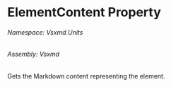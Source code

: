 <a name='P-Vsxmd-Units-BaseUnit-ElementContent'></a>
# ElementContent Property

###### Namespace:  Vsxmd.Units

###### Assembly:  Vsxmd

Gets the Markdown content representing the element.
